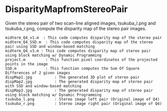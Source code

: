 # DisparityMapfromStereoPair
Given the stereo pair of two scan-line aligned images, tsukuba_l.png and tsukuba_r.png, compute the disparity map of the stereo pair images.
```
midterm_Q4_v1.m	 : This code computes disparity map of the stereo pair
midterm_Q4_SSD.m  : This code computes disparity map of the stereo pair using SSD and window-based matching
midterm_Q4_v3.m : This code computes disparity map of stereo pair using block matching w/ Dynamic Programming
project.m         : This function pixel coordinates of the projected points in the image
SSD.m             : This function computes the Sum Of Square Differences of 2 given images
dispMap1.jpg		  : The generated 3D plot of stereo pair 
dispMap2.jpg		  : The generated disparity map of stereo pair with SSD and window-based matching
dispMap3.jpg		  : The generated disparity map of stereo pair using block matching w/ Dynamic Programming
tsukuba_l.png		  : Stereo image left pair (Original image of Q4)
tsukuba_r.png		  : Stereo image right pair (Original image of Q4)
```
